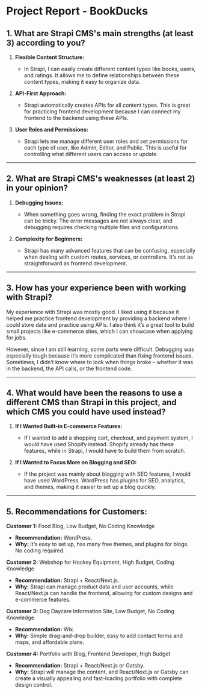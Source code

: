 # Project Report - BookDucks

## 1. What are Strapi CMS's main strengths (at least 3) according to you?

1. **Flexible Content Structure:**

   * In Strapi, I can easily create different content types like books, users, and ratings. It allows me to define relationships between these content types, making it easy to organize data.

2. **API-First Approach:**

   * Strapi automatically creates APIs for all content types. This is great for practicing frontend development because I can connect my frontend to the backend using these APIs.

3. **User Roles and Permissions:**

   * Strapi lets me manage different user roles and set permissions for each type of user, like Admin, Editor, and Public. This is useful for controlling what different users can access or update.

---

## 2. What are Strapi CMS's weaknesses (at least 2) in your opinion?

1. **Debugging Issues:**

   * When something goes wrong, finding the exact problem in Strapi can be tricky. The error messages are not always clear, and debugging requires checking multiple files and configurations.

2. **Complexity for Beginners:**

   * Strapi has many advanced features that can be confusing, especially when dealing with custom routes, services, or controllers. It’s not as straightforward as frontend development.

---

## 3. How has your experience been with working with Strapi?

My experience with Strapi was mostly good. I liked using it because it helped me practice frontend development by providing a backend where I could store data and practice using APIs. I also think it’s a great tool to build small projects like e-commerce sites, which I can showcase when applying for jobs.

However, since I am still learning, some parts were difficult. Debugging was especially tough because it’s more complicated than fixing frontend issues. Sometimes, I didn’t know where to look when things broke – whether it was in the backend, the API calls, or the frontend code.

---

## 4. What would have been the reasons to use a different CMS than Strapi in this project, and which CMS you could have used instead?

1. **If I Wanted Built-in E-commerce Features:**

   * If I wanted to add a shopping cart, checkout, and payment system, I would have used Shopify instead. Shopify already has these features, while in Strapi, I would have to build them from scratch.

2. **If I Wanted to Focus More on Blogging and SEO:**

   * If the project was mainly about blogging with SEO features, I would have used WordPress. WordPress has plugins for SEO, analytics, and themes, making it easier to set up a blog quickly.

---

## 5. Recommendations for Customers:

**Customer 1:** Food Blog, Low Budget, No Coding Knowledge

* **Recommendation:** WordPress.
* **Why:** It’s easy to set up, has many free themes, and plugins for blogs. No coding required.

**Customer 2:** Webshop for Hockey Equipment, High Budget, Coding Knowledge

* **Recommendation:** Strapi + React/Next.js.
* **Why:** Strapi can manage product data and user accounts, while React/Next.js can handle the frontend, allowing for custom designs and e-commerce features.

**Customer 3:** Dog Daycare Information Site, Low Budget, No Coding Knowledge

* **Recommendation:** Wix.
* **Why:** Simple drag-and-drop builder, easy to add contact forms and maps, and affordable plans.

**Customer 4:** Portfolio with Blog, Frontend Developer, High Budget

* **Recommendation:** Strapi + React/Next.js or Gatsby.
* **Why:** Strapi will manage the content, and React/Next.js or Gatsby can create a visually appealing and fast-loading portfolio with complete design control.
